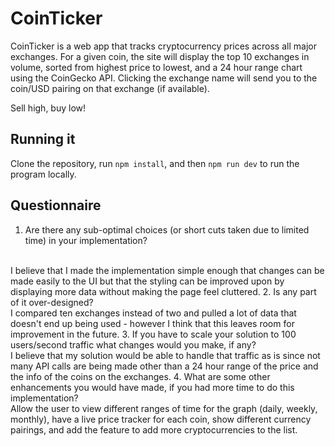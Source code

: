 # CoinTicker
CoinTicker is a web app that tracks cryptocurrency prices across all major exchanges. For a given coin, the site will display the top 10 exchanges in volume, sorted from highest price to lowest, and a 24 hour range chart using the CoinGecko API. Clicking the exchange name will send you to the coin/USD pairing on that exchange (if available).

Sell high, buy low!

## Running it

Clone the repository, run `npm install`, and then `npm run dev` to run the program locally. 

## Questionnaire
1.  Are there any sub-optimal choices (or short cuts taken due to limited time) in your implementation?
<br>
I believe that I made the implementation simple enough that changes can be made easily to the UI but that the styling can be improved upon by displaying more data without making the page feel cluttered.
2.  Is any part of it over-designed? 
<br>
I compared ten exchanges instead of two and pulled a lot of data that doesn't end up being used - however I think that this leaves room for improvement in the future.
3.  If you have to scale your solution to 100 users/second traffic what changes would you make, if any?
<br>
I believe that my solution would be able to handle that traffic as is since not many API calls are being made other than a 24 hour range of the price and the info of the coins on the exchanges.
4.  What are some other enhancements you would have made, if you had more time to do this implementation?
<br>
Allow the user to view different ranges of time for the graph (daily, weekly, monthly), have a live price tracker for each coin, show different currency pairings, and add the feature to add more cryptocurrencies to the list.